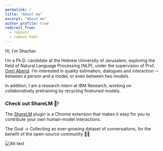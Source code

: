 ```yaml
---
permalink: /
title: "About me"
excerpt: "About me"
author_profile: true
redirect_from: 
  - /about/
  - /about.html
---
```







Hi, I'm Shachar.

I’m a Ph.D. candidate at the Hebrew University of Jerusalem, exploring the field of Natural Language Processing (NLP), under the supervision of Prof. [Omri Abend](https://www.cs.huji.ac.il/~oabend/).
I’m interested in quality estimation, dialogues and interaction -- between a person and a model, or even between two models.

In addition, I am a research intern at IBM Research, working on collaboratively pretraining by recycling finetuned models.






### Check out ShareLM 💬!

The [ShareLM](https://sharelm.github.io/) plugin is a Chrome extension that makes it easy for you to contribute your own human-model interactions.

The Goal -> Collecting an ever-growing dataset of conversations, for the benefit of the open-source community 💬🥳

![Alt text](/images/saved_con.png)

